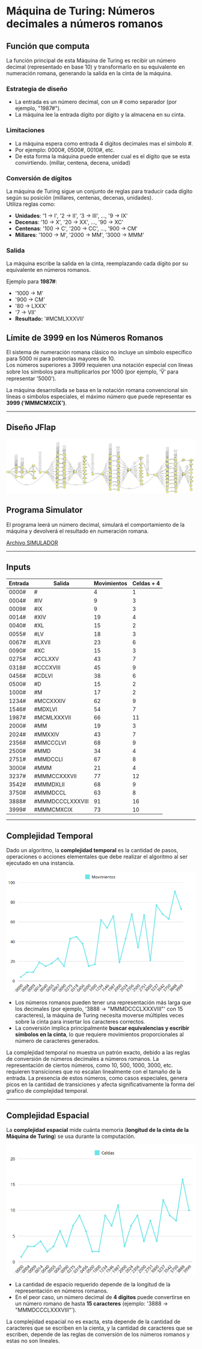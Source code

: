 # Máquina de Turing: Números decimales a números romanos

## Función que computa

La función principal de esta Máquina de Turing es recibir un número decimal (representado en base 10) y transformarlo en su equivalente en numeración romana, generando la salida en la cinta de la máquina.

### Estrategia de diseño

* La entrada es un número decimal, con un # como separador (por ejemplo, "1987#").
* La máquina lee la entrada dígito por dígito y la almacena en su cinta.

### Limitaciones

* La máquina espera como entrada 4 dígitos decimales mas el símbolo #.
* Por ejemplo: 0000#, 0500#, 0010#, etc.
* De esta forma la máquina puede entender cual es el dígito que se esta convirtiendo. (millar, centena, decena, unidad)

### Conversión de dígitos

La máquina de Turing sigue un conjunto de reglas para traducir cada dígito según su posición (millares, centenas, decenas, unidades).  
Utiliza reglas como:

* **Unidades**: '1 → I', '2 → II', '3 → III', ..., '9 → IX'
* **Decenas**: '10 → X', '20 → XX', ..., '90 → XC'  
* **Centenas**: '100 → C', '200 → CC', ..., '900 → CM'  
* **Millares**: '1000 → M', '2000 → MM', '3000 → MMM'  

### Salida

La máquina escribe la salida en la cinta, reemplazando cada dígito por su equivalente en números romanos.  

Ejemplo para **1987#**:

* '1000 → M'
* '900 → CM'
* '80 → LXXX'
* '7 → VII'
* **Resultado:** '#MCMLXXXVII'

## Límite de 3999 en los Números Romanos

El sistema de numeración romana clásico no incluye un símbolo específico para 5000 ni para potencias mayores de 10.  
Los números superiores a 3999 requieren una notación especial con líneas sobre los símbolos para multiplicarlos por 1000 (por ejemplo, 'V̅' para representar '5000').  

La máquina desarrollada se basa en la notación romana convencional sin líneas o simbolos especiales, el máximo número que puede representar es **3999 ('MMMCMXCIX')**.

---

## Diseño JFlap

![image](resources/jflap.PNG)

## Programa Simulator

El programa leerá un número decimal, simulará el comportamiento de la máquina y devolverá el resultado en numeración romana.

[Archivo SIMULADOR](resources/simulador.mt)

---

## Inputs

| Entrada  | Salida            | Movimientos| Celdas + 4|
|----------|-------------------|------------|--------|
| 0000#     | #                |4           |1       |
| 0004#     | #IV              |9           |3       |
| 0009#     | #IX              |9           |3       |
| 0014#     | #XIV             |19          |4       |
| 0040#     | #XL              |15          |2       |
| 0055#     | #LV              |18          |3       |
| 0067#     | #LXVII           |23          |6       |
| 0090#     | #XC              |15          |3       |
| 0275#     | #CCLXXV          |43          |7       |
| 0318#     | #CCCXVIII        |45          |9       |
| 0456#     | #CDLVI           |38          |6       |
| 0500#     | #D               |15          |2       |
| 1000#     | #M               |17          |2       |
| 1234#     | #MCCXXXIV        |62          |9       |
| 1546#     | #MDXLVI          |54          |7       |
| 1987#     | #MCMLXXXVII      |66          |11      |
| 2000#     | #MM              |19          |3       |
| 2024#     | #MMXXIV          |43          |7       |
| 2356#     | #MMCCCLVI        |68          |9       |
| 2500#     | #MMD             |34          |4       |
| 2751#     | #MMDCCLI         |67          |8       |
| 3000#     | #MMM             |21          |4       |
| 3237#     | #MMMCCXXXVII     |77          |12      |
| 3542#     | #MMMDXLII        |68          |9       |
| 3750#     | #MMMDCCL         |63          |8       |
| 3888#     | #MMMDCCCLXXXVIII |91          |16      |
| 3999#     | #MMMCMXCIX       |73          |10      |

---

## Complejidad Temporal

Dado un algoritmo, la **complejidad temporal** es la cantidad de pasos, operaciones o acciones elementales que debe realizar el algoritmo al ser ejecutado en una instancia.

![complejidad temporal](resources/Complejidad%20temporal.PNG)

* Los números romanos pueden tener una representación más larga que los decimales (por ejemplo, '3888 → "MMMDCCCLXXXVIII"' con 15 caracteres), la máquina de Turing necesita moverse múltiples veces sobre la cinta para insertar los caracteres correctos.
* La conversión implica principalmente **buscar equivalencias y escribir símbolos en la cinta**, lo que requiere movimientos proporcionales al número de caracteres generados.

La complejidad temporal no muestra un patrón exacto, debido a las reglas de conversión de números decimales a números romanos. La representación de ciertos números, como 10, 500, 1000, 3000, etc. requieren transiciones que no escalan linealmente con el tamaño de la entrada. La presencia de estos números, como casos especiales, genera picos en la cantidad de transiciones y afecta significativamente la forma del grafico de complejidad temporal.

---

## Complejidad Espacial

La **complejidad espacial** mide cuánta memoria (**longitud de la cinta de la Máquina de Turing**) se usa durante la computación.

![complejidad espacial](resources/Complejidad%20espacial.PNG)

* La cantidad de espacio requerido depende de la longitud de la representación en números romanos.
* En el peor caso, un número decimal de **4 dígitos** puede convertirse en un número romano de hasta **15 caracteres** (ejemplo: '3888 → "MMMDCCCLXXXVIII"').

La complejidad espacial no es exacta, esta depende de la cantidad de caracteres que se escriben en la cienta, y la cantidad de caracteres que se escriben, depende de las reglas de conversión de los números romanos y estas no son lineales.
